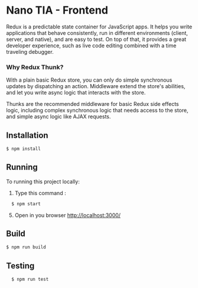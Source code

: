 # Nano TIA - Frontend

Redux is a predictable state container for JavaScript apps. It helps you write applications that behave consistently, run in different environments (client, server, and native), and are easy to test. On top of that, it provides a great developer experience, such as live code editing combined with a time traveling debugger.

### Why Redux Thunk?
With a plain basic Redux store, you can only do simple synchronous updates by dispatching an action. Middleware extend the store's abilities, and let you write async logic that interacts with the store.

Thunks are the recommended middleware for basic Redux side effects logic, including complex synchronous logic that needs access to the store, and simple async logic like AJAX requests.
       
## Installation
   ```bash 
   $ npm install
  ```
## Running
  To running this project locally:
  
  1. Type this command :
 ```bash
   $ npm start
  ``` 
  5. Open in you browser [http://localhost:3000/](http://localhost:3000/)
 
## Build
```bash
$ npm run build
```

## Testing
  ```bash
    $ npm run test
  ```
